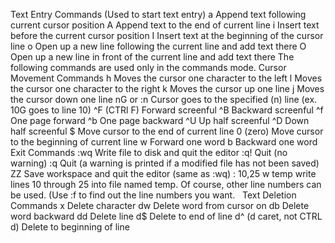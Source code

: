 Text Entry Commands (Used to start text entry)
a Append text following current cursor position
A Append text to the end of current line
i Insert text before the current cursor position
I Insert text at the beginning of the cursor line
o Open up a new line following the current line and add text there
O Open up a new line in front of the current line and add text there
The following commands are used only in the commands mode.
Cursor Movement Commands
h Moves the cursor one character to the left
l Moves the cursor one character to the right
k Moves the cursor up one line
j Moves the cursor down one line
nG or :n Cursor goes to the specified (n) line
(ex. 10G goes to line 10)
^F (CTRl F) Forward screenful
^B Backward screenful
^f One page forward
^b One page backward
^U Up half screenful
^D Down half screenful
$ Move cursor to the end of current line
0 (zero) Move cursor to the beginning of current line
w Forward one word
b Backward one word
Exit Commands
:wq Write file to disk and quit the editor
:q! Quit (no warning)
:q Quit (a warning is printed if a modified file has not been saved)
ZZ Save workspace and quit the editor (same as :wq)
: 10,25 w temp
write lines 10 through 25 into file named temp. Of course, other line
numbers can be used. (Use :f to find out the line numbers you want.
 
Text Deletion Commands
x Delete character
dw Delete word from cursor on
db Delete word backward
dd Delete line
d$ Delete to end of line
d^ (d caret, not CTRL d) Delete to beginning of line
